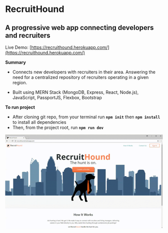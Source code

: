 # RecruitHound
## A progressive web app connecting developers and recruiters

Live Demo: [https://recruithound.herokuapp.com/](https://recruithound.herokuapp.com/)


**Summary**
* Connects new developers with recruiters in their area. Answering the need for a centralized repository of recruiters operating in a given region.

* Built using MERN Stack (MongoDB, Express, React, Node.js), JavaScript, PassportJS, Flexbox, Bootstrap

**To run project**
* After cloning git repo, from your terminal run **`npm init`** then **`npm install`** to install all dependencies
* Then, from the project root, run **`npm run dev`**
  
![](./recruithound.gif)

